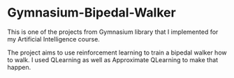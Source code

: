 # Gymnasium-Bipedal-Walker

This is one of the projects from Gymnasium library that I implemented for my Artificial Intelligence course.

The project aims to use reinforcement learning to train a bipedal walker how to walk. I used QLearning as well as Approximate QLearning to make that happen.

